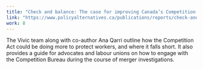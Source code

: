 ```yaml
---
title: "Check and balance: The case for improving Canada’s Competition Act to protect workers"
link: "https://www.policyalternatives.ca/publications/reports/check-and-balance"
work: 8
---
```

The Vivic team along with co-author Ana Qarri outline how the Competition Act could be doing more to protect workers, and where it falls short. It also provides a guide for advocates and labour unions on how to engage with the Competition Bureau during the course of merger investigations.